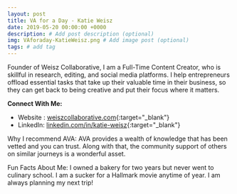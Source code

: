 ```yaml
---
layout: post
title: VA for a Day - Katie Weisz
date: 2019-05-20 00:00:00 +0000
description: # Add post description (optional)
img: VAforaday-KatieWeisz.png # Add image post (optional)
tags: # add tag
---
```


Founder of Weisz Collaborative, I am a Full-Time Content Creator, who is skillful in research, editing, and social media platforms. I help entrepreneurs offload essential tasks that take up their valuable time in their business, so they can get back to being creative and put their focus where it matters.

__Connect With Me:__
* Website : [weiszcollaborative.com](https://www.weiszcollaborative.com/){:target="_blank"}
* LinkedIn: [linkedin.com/in/katie-weisz](https://www.linkedin.com/in/katie-weisz/){:target="_blank"}

Why I recommend AVA:  AVA provides a wealth of knowledge that has been vetted and you can trust. Along with that, the community support of others on similar journeys is a wonderful asset.

Fun Facts About Me: I owned a bakery for two years but never went to culinary school. I am a sucker for a Hallmark movie anytime of year. I am always planning my next trip!
